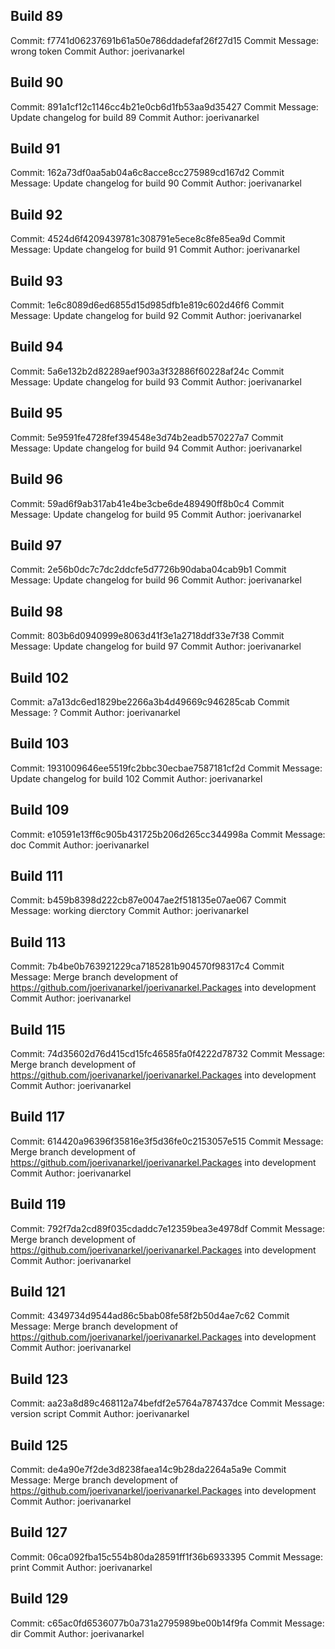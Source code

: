 ## Build 89
Commit: f7741d06237691b61a50e786ddadefaf26f27d15
Commit Message: wrong token
Commit Author: joerivanarkel

## Build 90
Commit: 891a1cf12c1146cc4b21e0cb6d1fb53aa9d35427
Commit Message: Update changelog for build 89
Commit Author: joerivanarkel

## Build 91
Commit: 162a73df0aa5ab04a6c8acce8cc275989cd167d2
Commit Message: Update changelog for build 90
Commit Author: joerivanarkel

## Build 92
Commit: 4524d6f4209439781c308791e5ece8c8fe85ea9d
Commit Message: Update changelog for build 91
Commit Author: joerivanarkel

## Build 93
Commit: 1e6c8089d6ed6855d15d985dfb1e819c602d46f6
Commit Message: Update changelog for build 92
Commit Author: joerivanarkel

## Build 94
Commit: 5a6e132b2d82289aef903a3f32886f60228af24c
Commit Message: Update changelog for build 93
Commit Author: joerivanarkel

## Build 95
Commit: 5e9591fe4728fef394548e3d74b2eadb570227a7
Commit Message: Update changelog for build 94
Commit Author: joerivanarkel

## Build 96
Commit: 59ad6f9ab317ab41e4be3cbe6de489490ff8b0c4
Commit Message: Update changelog for build 95
Commit Author: joerivanarkel

## Build 97
Commit: 2e56b0dc7c7dc2ddcfe5d7726b90daba04cab9b1
Commit Message: Update changelog for build 96
Commit Author: joerivanarkel

## Build 98
Commit: 803b6d0940999e8063d41f3e1a2718ddf33e7f38
Commit Message: Update changelog for build 97
Commit Author: joerivanarkel

## Build 102
Commit: a7a13dc6ed1829be2266a3b4d49669c946285cab
Commit Message: ?
Commit Author: joerivanarkel

## Build 103
Commit: 1931009646ee5519fc2bbc30ecbae7587181cf2d
Commit Message: Update changelog for build 102
Commit Author: joerivanarkel

## Build 109
Commit: e10591e13ff6c905b431725b206d265cc344998a
Commit Message: doc
Commit Author: joerivanarkel

## Build 111
Commit: b459b8398d222cb87e0047ae2f518135e07ae067
Commit Message: working dierctory
Commit Author: joerivanarkel

## Build 113
Commit: 7b4be0b763921229ca7185281b904570f98317c4
Commit Message: Merge branch development of https://github.com/joerivanarkel/joerivanarkel.Packages into development
Commit Author: joerivanarkel

## Build 115
Commit: 74d35602d76d415cd15fc46585fa0f4222d78732
Commit Message: Merge branch development of https://github.com/joerivanarkel/joerivanarkel.Packages into development
Commit Author: joerivanarkel

## Build 117
Commit: 614420a96396f35816e3f5d36fe0c2153057e515
Commit Message: Merge branch development of https://github.com/joerivanarkel/joerivanarkel.Packages into development
Commit Author: joerivanarkel

## Build 119
Commit: 792f7da2cd89f035cdaddc7e12359bea3e4978df
Commit Message: Merge branch development of https://github.com/joerivanarkel/joerivanarkel.Packages into development
Commit Author: joerivanarkel

## Build 121
Commit: 4349734d9544ad86c5bab08fe58f2b50d4ae7c62
Commit Message: Merge branch development of https://github.com/joerivanarkel/joerivanarkel.Packages into development
Commit Author: joerivanarkel

## Build 123
Commit: aa23a8d89c468112a74befdf2e5764a787437dce
Commit Message: version script
Commit Author: joerivanarkel

## Build 125
Commit: de4a90e7f2de3d8238faea14c9b28da2264a5a9e
Commit Message: Merge branch development of https://github.com/joerivanarkel/joerivanarkel.Packages into development
Commit Author: joerivanarkel

## Build 127
Commit: 06ca092fba15c554b80da28591ff1f36b6933395
Commit Message: print
Commit Author: joerivanarkel

## Build 129
Commit: c65ac0fd6536077b0a731a2795989be00b14f9fa
Commit Message: dir
Commit Author: joerivanarkel

